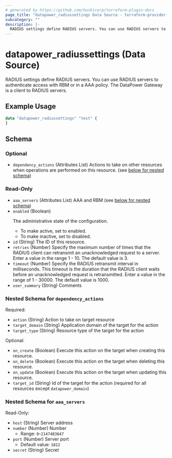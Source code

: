 ```yaml
---
# generated by https://github.com/hashicorp/terraform-plugin-docs
page_title: "datapower_radiussettings Data Source - terraform-provider-datapower"
subcategory: ""
description: |-
  RADIUS settings define RADIUS servers. You can use RADIUS servers to authenticate access with RBM or in a AAA policy. The DataPower Gateway is a client to RADIUS servers.
---
```


# datapower_radiussettings (Data Source)

RADIUS settings define RADIUS servers. You can use RADIUS servers to authenticate access with RBM or in a AAA policy. The DataPower Gateway is a client to RADIUS servers.

## Example Usage

```terraform
data "datapower_radiussettings" "test" {
}
```

<!-- schema generated by tfplugindocs -->
## Schema

### Optional

- `dependency_actions` (Attributes List) Actions to take on other resources when operations are performed on this resource. (see [below for nested schema](#nestedatt--dependency_actions))

### Read-Only

- `aaa_servers` (Attributes List) AAA and RBM (see [below for nested schema](#nestedatt--aaa_servers))
- `enabled` (Boolean) <p>The administrative state of the configuration.</p><ul><li>To make active, set to enabled.</li><li>To make inactive, set to disabled.</li></ul>
- `id` (String) The ID of this resource.
- `retries` (Number) Specify the maximum number of times that the RADIUS client can retransmit an unacknowledged request to a server. Enter a value in the range 1 - 10. The default value is 3.
- `timeout` (Number) Specify the RADIUS retransmit interval in milliseconds. This timeout is the duration that the RADIUS client waits before an unacknowledged request is retransmitted. Enter a value in the range of 1 - 30000. The default value is 1000.
- `user_summary` (String) Comments

<a id="nestedatt--dependency_actions"></a>
### Nested Schema for `dependency_actions`

Required:

- `action` (String) Action to take on target resource
- `target_domain` (String) Application domain of the target for the action
- `target_type` (String) Resource type of the target for the action

Optional:

- `on_create` (Boolean) Execute this action on the target when creating this resource.
- `on_delete` (Boolean) Execute this action on the target when deleting this resource.
- `on_update` (Boolean) Execute this action on the target when updating this resource.
- `target_id` (String) Id of the target for the action (required for all resources except `datapower_domain`)


<a id="nestedatt--aaa_servers"></a>
### Nested Schema for `aaa_servers`

Read-Only:

- `host` (String) Server address
- `number` (Number) Number
  - Range: `0`-`2147483647`
- `port` (Number) Server port
  - Default value: `1812`
- `secret` (String) Secret
